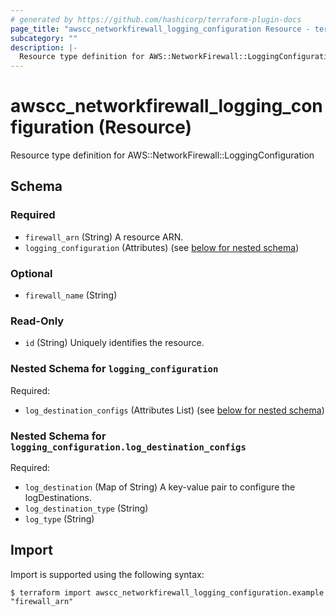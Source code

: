 ```yaml
---
# generated by https://github.com/hashicorp/terraform-plugin-docs
page_title: "awscc_networkfirewall_logging_configuration Resource - terraform-provider-awscc"
subcategory: ""
description: |-
  Resource type definition for AWS::NetworkFirewall::LoggingConfiguration
---
```


# awscc_networkfirewall_logging_configuration (Resource)

Resource type definition for AWS::NetworkFirewall::LoggingConfiguration



<!-- schema generated by tfplugindocs -->
## Schema

### Required

- `firewall_arn` (String) A resource ARN.
- `logging_configuration` (Attributes) (see [below for nested schema](#nestedatt--logging_configuration))

### Optional

- `firewall_name` (String)

### Read-Only

- `id` (String) Uniquely identifies the resource.

<a id="nestedatt--logging_configuration"></a>
### Nested Schema for `logging_configuration`

Required:

- `log_destination_configs` (Attributes List) (see [below for nested schema](#nestedatt--logging_configuration--log_destination_configs))

<a id="nestedatt--logging_configuration--log_destination_configs"></a>
### Nested Schema for `logging_configuration.log_destination_configs`

Required:

- `log_destination` (Map of String) A key-value pair to configure the logDestinations.
- `log_destination_type` (String)
- `log_type` (String)

## Import

Import is supported using the following syntax:

```shell
$ terraform import awscc_networkfirewall_logging_configuration.example "firewall_arn"
```
